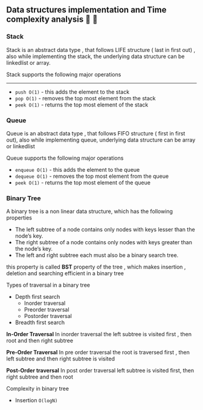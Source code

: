 ## Data structures implementation and Time complexity analysis :tada: :rocket:

### Stack

Stack is an abstract data type , that follows LIFE structure ( last in first out) , also while implementing the stack, the underlying data structure can be linkedlist or array.

Stack supports the following major operations

---

- `push O(1)` - this adds the element to the stack
- `pop O(1)` - removes the top most element from the stack
- `peek O(1)` - returns the top most element of the stack

### Queue

Queue is an abstract data type , that follows FIFO structure ( first in first out), also while implementing queue, underlying data structure can be array or linkedlist

Queue supports the following major operations

- `enqueue O(1)` - this adds the element to the queue
- `dequeue O(1)` - removes the top most element from the queue
- `peek O(1)` - returns the top most element of the queue

### Binary Tree

A binary tree is a non linear data structure, which has the following properties

- The left subtree of a node contains only nodes with keys lesser than the node’s key.
- The right subtree of a node contains only nodes with keys greater than the node’s key.
- The left and right subtree each must also be a binary search tree.

this property is called **BST** property of the tree , which makes insertion , deletion and searching efficient in a binary tree

Types of traversal in a binary tree

- Depth first search
  - Inorder traversal
  - Preorder traversal
  - Postorder traversal
- Breadth first search

**In-Order Traversal**
In inorder traversal the left subtree is visited first , then root and then right subtree

**Pre-Order Traversal**
In pre order traversal the root is traversed first , then left subtree and then right subtree is visited

**Post-Order traversal**
In post order traversal left subtree is visited first, then right subtree and then root

Complexity in binary tree

- Insertion `O(logN)`
